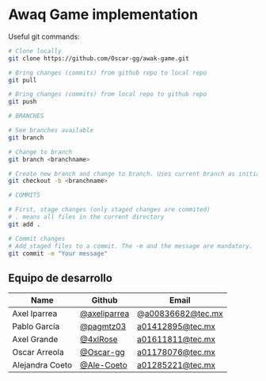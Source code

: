 # Awaq Game implementation

Useful git commands:

```bash
# Clone locally
git clone https://github.com/Oscar-gg/awak-game.git

# Bring changes (commits) from github repo to local repo
git pull

# Bring changes (commits) from local repo to github repo
git push

# BRANCHES

# See branches available
git branch

# Change to branch
git branch <branchname>

# Create new branch and change to branch. Uses current branch as initial point.
git checkout -b <branchname>

# COMMITS

# First, stage changes (only staged changes are commited)
# . means all files in the current directory
git add .

# Commit changes
# Add staged files to a commit. The -m and the message are mandatory.
git commit -m "Your message"
```

## Equipo de desarrollo

| Name | Github | Email |
| --- | --- | --- |
| Axel Iparrea | [@axeliparrea](https://github.com/axeliparrea) | @a00836682@tec.mx |
| Pablo García | [@pagmtz03](https://github.com/pagmtz03) | a01412895@tec.mx |
| Axel Grande | [@4xlRose](https://github.com/4xlRose) | a01611811@tec.mx |
| Oscar Arreola | [@Oscar-gg](https://github.com/Oscar-gg) | a01178076@tec.mx |
| Alejandra Coeto | [@Ale-Coeto](https://github.com/AleCoeto) | a01285221@tec.mx |
